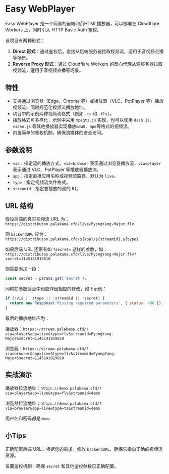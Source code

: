 # Easy WebPlayer

Easy WebPlayer 是一个简易的前端网页HTML播放器，可以部署在 Cloudflare Workers 上，同时引入 HTTP Basic Auth 鉴权。

该项目有两种形式：

1. **Direct 形式**：通过鉴权后，直接从后端服务器拉取视频流，适用于音视频点播等场景。
2. **Reverse Proxy 形式**：通过 Cloudflare Workers 的反向代理从源服务器拉取视频流，适用于音视频直播等场景。

## 特性

- 支持通过浏览器（Edge、Chrome 等）或播放器（VLC、PotPlayer 等）播放视频流，同时规范化视频流播放地址。
- 项目中的示例两种视频流格式（例如 `.ts` 和 `.flv`）。
- 播放格式可多样化，示例中采用 `mpegts.js` 实现，也可以使用 `dash.js`、`video.js` 等其他播放器实现播放`m3u8`、`mpd`等格式的视频流。
- 内置简单的鉴权机制，确保流媒体的安全访问。

## 参数说明

- `via`：指定流的播放方式。`via=browser` 表示通过浏览器播放流，`via=player` 表示通过 VLC、PotPlayer 等播放器播放流。
- `app`：指定直播应用名称或视频流路径，默认为 `live`。
- `type`：指定视频流文件格式。
- `streamid`：指定要播放的流的 ID。

## URL 结构

假设后端的真实视频流 URL 为：`https://distributon.palakama.cfd/live/PyongYang-Major.flv`

则 `backendURL` 应为：`https://distributon.palakama.cfd/${app}/${streamid}.${type}`

如果后端 URL 还带有如 `?secret=` 这样的参数，如：`https://distributon.palakama.cfd/live/PyongYang-Major.flv?secret=1145141919810`

则需要添加一段：

```js
const secret = params.get('secret');
```

同时在参数验证中也应作出相应的修改，如下示例：

```js
if (!via || !type || !streamid || !secret) {
  return new Response('Missing required parameters', { status: 400 });
}
```

最后的播放地址应为：

播放器：`https://stream.palakama.cfd/?via=player&app=live&type=flv&streamid=PyongYang-Major&secret=1145141919810`

浏览器：`https://stream.palakama.cfd/?via=browser&app=live&type=flv&streamid=PyongYang-Major&secret=1145141919810`

## 实战演示

播放器拉流地址：`https://demo.palakama.cfd/?via=player&app=live&type=flv&streamid=demo`

浏览器拉流地址：`https://demo.palakama.cfd/?via=browser&app=live&type=ts&streamid=demo`

用户名和密码都是`demo`

## 小Tips

正确配置后端 URL：根据您的需求，修改 `backendURL`，确保它指向正确的视频流资源。

设置鉴权机制：确保 `secret` 和其他鉴权参数已正确配置。

